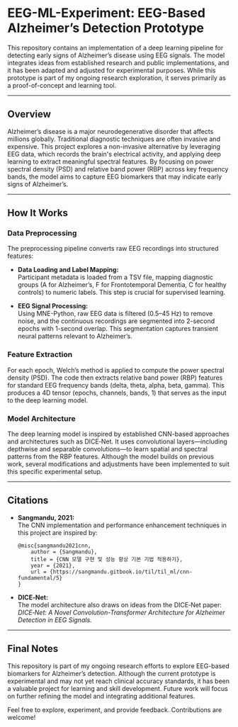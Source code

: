 # EEG-ML-Experiment: EEG-Based Alzheimer’s Detection Prototype

This repository contains an implementation of a deep learning pipeline for detecting early signs of Alzheimer’s disease using EEG signals. The model integrates ideas from established research and public implementations, and it has been adapted and adjusted for experimental purposes. While this prototype is part of my ongoing research exploration, it serves primarily as a proof-of-concept and learning tool.

---

## Overview

Alzheimer’s disease is a major neurodegenerative disorder that affects millions globally. Traditional diagnostic techniques are often invasive and expensive. This project explores a non-invasive alternative by leveraging EEG data, which records the brain's electrical activity, and applying deep learning to extract meaningful spectral features. By focusing on power spectral density (PSD) and relative band power (RBP) across key frequency bands, the model aims to capture EEG biomarkers that may indicate early signs of Alzheimer’s.

---

## How It Works

### Data Preprocessing

The preprocessing pipeline converts raw EEG recordings into structured features:
- **Data Loading and Label Mapping:**  
  Participant metadata is loaded from a TSV file, mapping diagnostic groups (A for Alzheimer’s, F for Frontotemporal Dementia, C for healthy controls) to numeric labels. This step is crucial for supervised learning.
  
- **EEG Signal Processing:**  
  Using MNE-Python, raw EEG data is filtered (0.5–45 Hz) to remove noise, and the continuous recordings are segmented into 2-second epochs with 1-second overlap. This segmentation captures transient neural patterns relevant to Alzheimer’s.

### Feature Extraction

For each epoch, Welch’s method is applied to compute the power spectral density (PSD). The code then extracts relative band power (RBP) features for standard EEG frequency bands (delta, theta, alpha, beta, gamma). This produces a 4D tensor (epochs, channels, bands, 1) that serves as the input to the deep learning model.

### Model Architecture

The deep learning model is inspired by established CNN-based approaches and architectures such as DICE‑Net. It uses convolutional layers—including depthwise and separable convolutions—to learn spatial and spectral patterns from the RBP features. Although the model builds on previous work, several modifications and adjustments have been implemented to suit this specific experimental setup.

---


## Citations

- **Sangmandu, 2021:**  
  The CNN implementation and performance enhancement techniques in this project are inspired by:  
  ```
  @misc{sangmandu2021cnn,
      author = {Sangmandu},
      title = {CNN 모델 구현 및 성능 향상 기본 기법 적용하기},
      year = {2021},
      url = {https://sangmandu.gitbook.io/til/til_ml/cnn-fundamental/5}
  }
  ```
- **DICE‑Net:**  
  The model architecture also draws on ideas from the DICE‑Net paper:  
  *DICE‑Net: A Novel Convolution-Transformer Architecture for Alzheimer Detection in EEG Signals.*

---

## Final Notes

This repository is part of my ongoing research efforts to explore EEG-based biomarkers for Alzheimer’s detection. Although the current prototype is experimental and may not yet reach clinical accuracy standards, it has been a valuable project for learning and skill development. Future work will focus on further refining the model and integrating additional features.

Feel free to explore, experiment, and provide feedback. Contributions are welcome!
